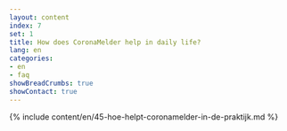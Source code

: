 ```yaml
---
layout: content
index: 7
set: 1
title: How does CoronaMelder help in daily life?
lang: en
categories:
- en
- faq
showBreadCrumbs: true
showContact: true
---
```

{% include content/en/45-hoe-helpt-coronamelder-in-de-praktijk.md %}
